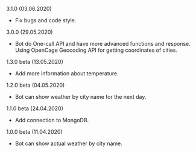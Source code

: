 3.1.0 (03.06.2020)

- Fix bugs and code style.

3.0.0 (29.05.2020)

- Bot do One-call API and have more advanced functions and response. Using OpenCage Geocoding API for getting coordinates of cities.

1.3.0 beta (13.05.2020)

- Add more information about temperature.

1.2.0 beta (04.05.2020)

- Bot can show weather by city name for the next day.

1.1.0 beta (24.04.2020)

- Add connection to MongoDB.

1.0.0 beta (11.04.2020)

- Bot can show actual weather by city name.
